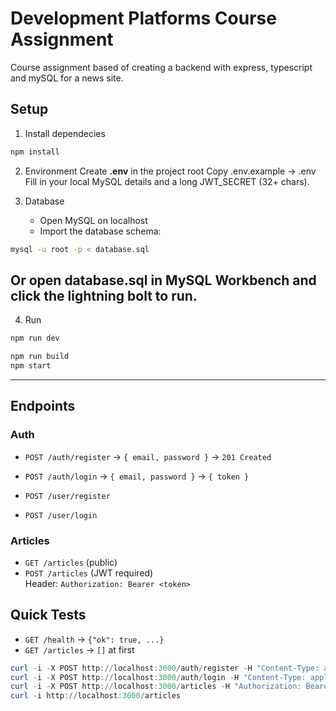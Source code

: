 # Development Platforms Course Assignment
Course assignment based of creating a backend with express, typescript and mySQL for a news site.

## Setup
1. Install dependecies
```bash
npm install
```

2. Environment
Create **.env** in the project root
Copy .env.example → .env
Fill in your local MySQL details and a long JWT_SECRET (32+ chars).

3. Database
   - Open MySQL on localhost
   - Import the database schema:

```bash
mysql -u root -p < database.sql
```

Or open database.sql in MySQL Workbench and click the lightning bolt to run.
---

4. Run
```bash
npm run dev
```

```bash
npm run build
npm start
```

---



## Endpoints

### Auth
- `POST /auth/register` → `{ email, password }` → `201 Created`
- `POST /auth/login` → `{ email, password }` → `{ token }`

- `POST /user/register`
- `POST /user/login`

### Articles
- `GET /articles` (public)
- `POST /articles` (JWT required)  
    Header: `Authorization: Bearer <token>`

## Quick Tests

- `GET /health` → `{"ok": true, ...}`
- `GET /articles` → `[]` at first

```powershell
curl -i -X POST http://localhost:3000/auth/register -H "Content-Type: application/json" -d "{"email":"tester1@example.com","password":"Password123!"}"
curl -i -X POST http://localhost:3000/auth/login -H "Content-Type: application/json" -d "{"email":"tester1@example.com","password":"Password123!"}"
curl -i -X POST http://localhost:3000/articles -H "Authorization: Bearer <PASTE_TOKEN>" -H "Content-Type: application/json" -d "{"title":"Hello","body":"World","category":"general"}"
curl -i http://localhost:3000/articles
```